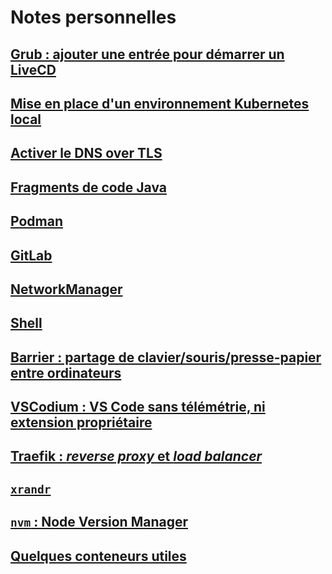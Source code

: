 # Notes personnelles
## [Grub : ajouter une entrée pour démarrer un LiveCD](grub-entry-livecd/README.md)
## [Mise en place d'un environnement Kubernetes local](k8s-local/README.md)
## [Activer le DNS over TLS](dns-over-tls/README.md)
## [Fragments de code Java](java-snippets/README.md)
## [Podman](podman/README.md)
## [GitLab](gitlab/README.md)
## [NetworkManager](network-manager/README.md)
## [Shell](shell/README.md)
## [Barrier : partage de clavier/souris/presse-papier entre ordinateurs](barrier/README.md)
## [VSCodium : VS Code sans télémétrie, ni extension propriétaire](vscodium/README.md)
## [Traefik : _reverse proxy_ et _load balancer_](traefik/README.md)
## [`xrandr`](xrandr/README.md)
## [`nvm` : Node Version Manager](nvm/README.md)
## [Quelques conteneurs utiles](containers/README.md)